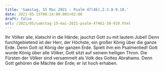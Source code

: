 ```yaml
---
title: 'Samstag, 15 Mai 2021 : Psalm 47(46),2-3.8-9.10.'
date: 2021-05-15T08:14:00.001+02:00
draft: false
url: /2021/05/samstag-15-mai-2021-psalm-47462-38-910.html
---
```


Ihr Völker alle, klatscht in die Hände; jauchzt Gott zu mit lautem Jubel! Denn furchtgebietend ist der Herr, der Höchste, ein großer König über die ganze Erde. Denn Gott ist König der ganzen Erde. Spielt ihm ein Psalmenlied! Gott wurde König über alle Völker, Gott sitzt auf seinem heiligen Thron. Die Fürsten der Völker sind versammelt als Volk des Gottes Abrahams. Denn Gott gehören die Mächte der Erde; er ist hoch erhaben.